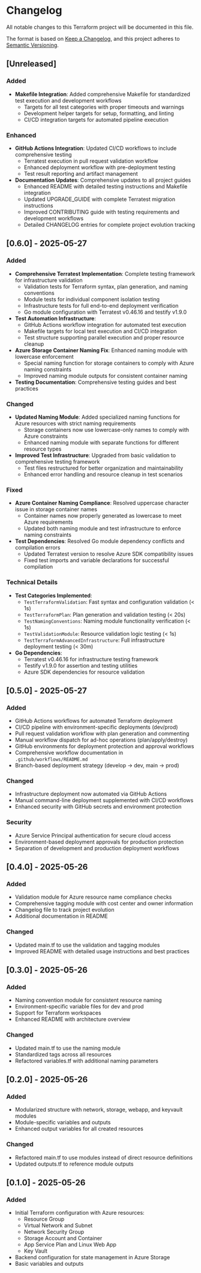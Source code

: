 # Changelog

All notable changes to this Terraform project will be documented in this file.

The format is based on [Keep a Changelog](https://keepachangelog.com/en/1.0.0/),
and this project adheres to [Semantic Versioning](https://semver.org/spec/v2.0.0.html).

## [Unreleased]

### Added
- **Makefile Integration**: Added comprehensive Makefile for standardized test execution and development workflows
  - Targets for all test categories with proper timeouts and warnings
  - Development helper targets for setup, formatting, and linting
  - CI/CD integration targets for automated pipeline execution

### Enhanced
- **GitHub Actions Integration**: Updated CI/CD workflows to include comprehensive testing
  - Terratest execution in pull request validation workflow
  - Enhanced deployment workflow with pre-deployment testing
  - Test result reporting and artifact management
- **Documentation Updates**: Comprehensive updates to all project guides
  - Enhanced README with detailed testing instructions and Makefile integration
  - Updated UPGRADE_GUIDE with complete Terratest migration instructions
  - Improved CONTRIBUTING guide with testing requirements and development workflows
  - Detailed CHANGELOG entries for complete project evolution tracking

## [0.6.0] - 2025-05-27

### Added
- **Comprehensive Terratest Implementation**: Complete testing framework for infrastructure validation
  - Validation tests for Terraform syntax, plan generation, and naming conventions
  - Module tests for individual component isolation testing
  - Infrastructure tests for full end-to-end deployment verification
  - Go module configuration with Terratest v0.46.16 and testify v1.9.0
- **Test Automation Infrastructure**:
  - GitHub Actions workflow integration for automated test execution
  - Makefile targets for local test execution and CI/CD integration
  - Test structure supporting parallel execution and proper resource cleanup
- **Azure Storage Container Naming Fix**: Enhanced naming module with lowercase enforcement
  - Special naming function for storage containers to comply with Azure naming constraints
  - Improved naming module outputs for consistent container naming
- **Testing Documentation**: Comprehensive testing guides and best practices

### Changed
- **Updated Naming Module**: Added specialized naming functions for Azure resources with strict naming requirements
  - Storage containers now use lowercase-only names to comply with Azure constraints
  - Enhanced naming module with separate functions for different resource types
- **Improved Test Infrastructure**: Upgraded from basic validation to comprehensive testing framework
  - Test files restructured for better organization and maintainability
  - Enhanced error handling and resource cleanup in test scenarios

### Fixed
- **Azure Container Naming Compliance**: Resolved uppercase character issue in storage container names
  - Container names now properly generated as lowercase to meet Azure requirements
  - Updated both naming module and test infrastructure to enforce naming constraints
- **Test Dependencies**: Resolved Go module dependency conflicts and compilation errors
  - Updated Terratest version to resolve Azure SDK compatibility issues
  - Fixed test imports and variable declarations for successful compilation

### Technical Details
- **Test Categories Implemented**:
  - `TestTerraformValidation`: Fast syntax and configuration validation (< 1s)
  - `TestTerraformPlan`: Plan generation and validation testing (< 20s)
  - `TestNamingConventions`: Naming module functionality verification (< 1s)
  - `TestValidationModule`: Resource validation logic testing (< 1s)
  - `TestTerraformAdvancedInfrastructure`: Full infrastructure deployment testing (< 30m)
- **Go Dependencies**:
  - Terratest v0.46.16 for infrastructure testing framework
  - Testify v1.9.0 for assertion and testing utilities
  - Azure SDK dependencies for resource validation

## [0.5.0] - 2025-05-27

### Added
- GitHub Actions workflows for automated Terraform deployment
- CI/CD pipeline with environment-specific deployments (dev/prod)
- Pull request validation workflow with plan generation and commenting
- Manual workflow dispatch for ad-hoc operations (plan/apply/destroy)
- GitHub environments for deployment protection and approval workflows
- Comprehensive workflow documentation in `.github/workflows/README.md`
- Branch-based deployment strategy (develop → dev, main → prod)

### Changed
- Infrastructure deployment now automated via GitHub Actions
- Manual command-line deployment supplemented with CI/CD workflows
- Enhanced security with GitHub secrets and environment protection

### Security
- Azure Service Principal authentication for secure cloud access
- Environment-based deployment approvals for production protection
- Separation of development and production deployment workflows

## [0.4.0] - 2025-05-26

### Added
- Validation module for Azure resource name compliance checks
- Comprehensive tagging module with cost center and owner information
- Changelog file to track project evolution
- Additional documentation in README

### Changed
- Updated main.tf to use the validation and tagging modules
- Improved README with detailed usage instructions and best practices

## [0.3.0] - 2025-05-26

### Added
- Naming convention module for consistent resource naming
- Environment-specific variable files for dev and prod
- Support for Terraform workspaces
- Enhanced README with architecture overview

### Changed
- Updated main.tf to use the naming module
- Standardized tags across all resources
- Refactored variables.tf with additional naming parameters

## [0.2.0] - 2025-05-26

### Added
- Modularized structure with network, storage, webapp, and keyvault modules
- Module-specific variables and outputs
- Enhanced output variables for all created resources

### Changed
- Refactored main.tf to use modules instead of direct resource definitions
- Updated outputs.tf to reference module outputs

## [0.1.0] - 2025-05-26

### Added
- Initial Terraform configuration with Azure resources:
  - Resource Group
  - Virtual Network and Subnet
  - Network Security Group
  - Storage Account and Container
  - App Service Plan and Linux Web App
  - Key Vault
- Backend configuration for state management in Azure Storage
- Basic variables and outputs
